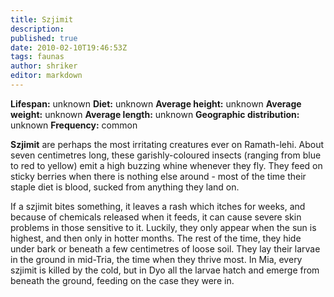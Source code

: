 ```yaml
---
title: Szjimit
description:
published: true
date: 2010-02-10T19:46:53Z
tags: faunas
author: shriker
editor: markdown
---
```

<!-- infobox starts -->
**Lifespan:** unknown
**Diet:** unknown
**Average height:** unknown
**Average weight:** unknown
**Average length:** unknown
**Geographic distribution:** unknown
**Frequency:** common
<!-- infobox ends -->

**Szjimit** are perhaps the most irritating creatures ever on Ramath-lehi. About seven centimetres long, these garishly-coloured insects (ranging from blue to red to yellow) emit a high buzzing whine whenever they fly. They feed on sticky berries when there is nothing else around - most of the time their staple diet is blood, sucked from anything they land on.

If a szjimit bites something, it leaves a rash which itches for weeks, and because of chemicals released when it feeds, it can cause severe skin problems in those sensitive to it. Luckily, they only appear when the sun is highest, and then only in hotter months. The rest of the time, they hide under bark or beneath a few centimetres of loose soil. They lay their larvae in the ground in mid-Tria, the time when they thrive most. In Mia, every szjimit is killed by the cold, but in Dyo all the larvae hatch and emerge from beneath the ground, feeding on the case they were in.